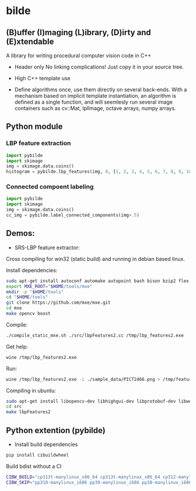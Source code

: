 # bilde

## (B)uffer (I)maging (L)ibrary, (D)irty and (E)xtendable

A library for writing procedural computer vision code in C++

* Header only
No linking complications!
Just copy it in your source tree.

* High C++ template use

* Define algorithms once, use them directly on several back-ends.
With a mechanism based on implicit template instantiation, an algorithm is defined as a single function, and will seemlesly run several image containers such as cv::Mat, IplImage, octave arrays, numpy arrays.

## Python module

### LBP feature extraction
```python
import pybilde
import skimage
img = skimage.data.coins()
histogram = pybilde.lbp_features(img, 8, [1, 2, 3, 4, 5, 6, 7, 8, 9, 10, 11, 12])
```

### Connected compoent labeling
```python
import pybilde
import skimage
img = skimage.data.coins()
cc_img = pybilde.label_connected_components(img>.5)
```


## Demos:

* SRS-LBP feature extractor:

Cross compiling for win32 (static build) and running in debian based linux.

Install dependencies:
```bash
sudo apt-get install autoconf automake autopoint bash bison bzip2 flex gettext git g++ gperf intltool libffi-dev libgdk-pixbuf2.0-dev libtool-bin libltdl-dev libssl-dev libxml-parser-perl make openssl p7zip-full patch perl pkg-config python ruby scons sed unzip wget xz-utils g++-multilib libc6-dev-i386
export MXE_ROOT="$HOME/tools/mxe"
mkdir -p "$HOME/tools"
cd "$HOME/tools"
git clone https://github.com/mxe/mxe.git
cd mxe
make opencv boost
```
Compile:
```bash
./compile_static_mxe.sh ./src/lbpFeatures2.cc /tmp/lbp_features2.exe
```

Get help:
```bash
wine /tmp/lbp_features2.exe
```

Run:
```bash
wine /tmp/lbp_features2.exe -i ./sample_data/PICT2466.png > /tmp/features.csv
```

Compiling in ubuntu:
```bash
sudo apt-get install libopencv-dev libhighgui-dev libprotobuf-dev libwebp-dev #  depending on your system you might need other packages
cd src
make lbpFeatures2
```

## Python extention (pybilde)
* Install build dependencies
```bash
pip install cibuildwheel
```

Build bdist without a CI
```bash
CIBW_BUILD="cp313t-manylinux_x86_64 cp313t-manylinux_x86_64 cp312-manylinux_x86_64 cp311-manylinux_x86_64 cp310-manylinux_x86_64 cp39-manylinux_x86_64 cp38-manylinux_x86_64 cp37-manylinux_x86_64 cp36-manylinux_x86_64" CIBW_BEFORE_BUILD="yum install -y boost-devel" cibuildwheel --platform linux --output-dir wheelhouse
CIBW_SKIP="pp310-manylinux_i686 pp39-manylinux_i686 pp38-manylinux_i686 pp37-manylinux_i686 pp36-manylinux_i686 pp310-manylinux_x86_64  pp39-manylinux_x86_64 pp38-manylinux_x86_64  pp37-manylinux_x86_64 pp36-manylinux_x86_64" CIBW_BEFORE_BUILD="yum install -y boost-devel" cibuildwheel --platform linux --output-dir wheelhouse
```

